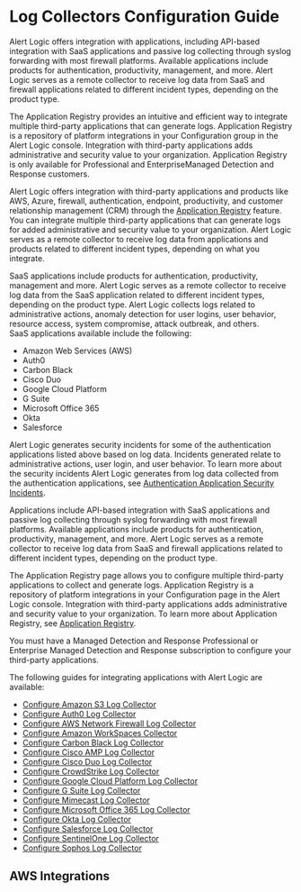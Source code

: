 # Log Collectors Configuration Guide

Alert Logic offers integration with applications, including API-based integration with SaaS applications and passive log collecting through syslog forwarding  with most firewall platforms. Available applications include products for authentication, productivity, management, and more. Alert Logic serves as a remote collector to receive log data from SaaS and firewall applications related to different incident types, depending on the product type.

The Application Registry provides an intuitive and efficient way to integrate multiple third-party applications that can generate logs. Application Registry is a repository of platform integrations in your Configuration group in the Alert Logic console. Integration with third-party applications adds administrative and security value to your organization.  Application Registry is only available for Professional and EnterpriseManaged Detection and Response customers.

Alert Logic offers integration with third-party applications and products like AWS, Azure, firewall, authentication, endpoint, productivity, and customer relationship management (CRM) through the [Application Registry](../application-registry.md) feature. You can integrate multiple third-party applications that can generate logs for added administrative and security value to your organization. Alert Logic serves as a remote collector to receive log data from applications and products related to different incident types, depending on what you integrate.

SaaS applications include products for authentication, productivity, management and more. Alert Logic serves as a remote collector to receive log data from the SaaS application related to different incident types, depending on the product type. Alert Logic collects logs related to administrative actions, anomaly detection for user logins, user behavior, resource access, system compromise, attack outbreak, and others. SaaS applications available include the following:

* Amazon Web Services (AWS)
* Auth0
* Carbon Black
* Cisco Duo
* Google Cloud Platform
* G Suite
* Microsoft Office 365
* Okta
* Salesforce

Alert Logic generates security incidents for some of the authentication applications listed above based on log data. Incidents generated relate to administrative actions, user login, and user behavior. To learn more about the security incidents Alert Logic generates from log data collected from the authentication applications, see [Authentication Application Security Incidents](../../analyze/security-incidents.md).

Applications include API-based integration with SaaS applications and passive log collecting through syslog forwarding  with most firewall platforms. Available applications include products for authentication, productivity, management, and more. Alert Logic serves as a remote collector to receive log data from SaaS and firewall applications related to different incident types, depending on the product type.

The Application Registry  page allows you to configure multiple third-party applications to collect and generate logs. Application Registry is a repository of platform integrations in your Configuration page in the Alert Logic console. Integration with third-party applications adds administrative and security value to your organization. To learn more about Application Registry, see [Application Registry](../application-registry.md).

You must have a Managed Detection and Response Professional or Enterprise Managed Detection and Response subscription to configure your third-party applications.

The following guides for integrating applications with Alert Logic are available:

* [Configure Amazon S3 Log Collector](amazon-s3.md)
* [Configure Auth0 Log Collector ](auth0.md)
* [Configure AWS Network Firewall Log Collector](aws_network_firewall.md)
* [Configure Amazon WorkSpaces Collector](aws-workspaces.md)
* [Configure Carbon Black Log Collector ](carbonblack.md)
* [Configure Cisco AMP Log Collector ](ciscoamp.md)
* [Configure Cisco Duo Log Collector ](ciscoduo.md)
* [Configure CrowdStrike Log Collector](crowdstrike.md)
* [Configure Google Cloud Platform Log Collector ](googlestackdriver.md)
* [Configure G Suite Log Collector](gsuite.md)
* [Configure Mimecast Log Collector](mimecast.md)
* [Configure Microsoft Office 365 Log Collector](o365.md)
* [Configure Okta Log Collector ](okta.md)
* [Configure Salesforce Log Collector](salesforce.md)
* [Configure SentinelOne Log Collector ](sentinelone.md)
* [Configure Sophos Log Collector ](sophos.md)

## AWS Integrations
